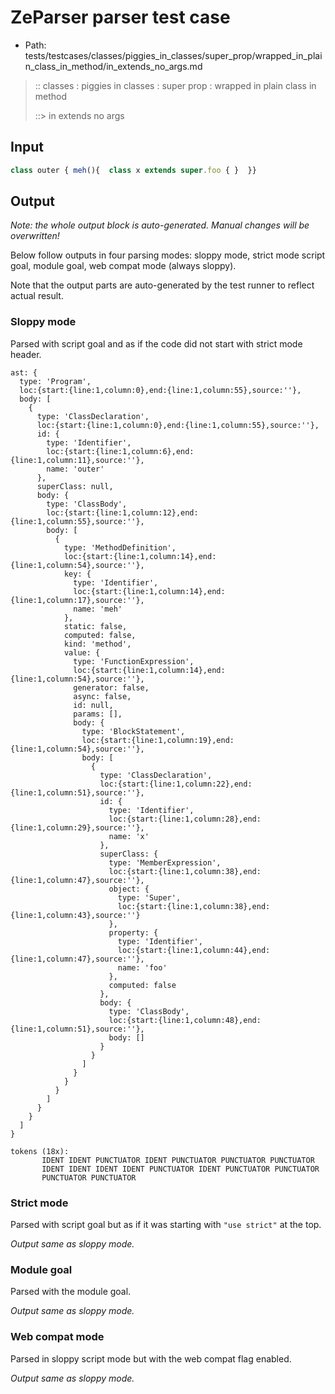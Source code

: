 # ZeParser parser test case

- Path: tests/testcases/classes/piggies_in_classes/super_prop/wrapped_in_plain_class_in_method/in_extends_no_args.md

> :: classes : piggies in classes : super prop : wrapped in plain class in method
>
> ::> in extends no args

## Input

`````js
class outer { meh(){  class x extends super.foo { }  }}
`````

## Output

_Note: the whole output block is auto-generated. Manual changes will be overwritten!_

Below follow outputs in four parsing modes: sloppy mode, strict mode script goal, module goal, web compat mode (always sloppy).

Note that the output parts are auto-generated by the test runner to reflect actual result.

### Sloppy mode

Parsed with script goal and as if the code did not start with strict mode header.

`````
ast: {
  type: 'Program',
  loc:{start:{line:1,column:0},end:{line:1,column:55},source:''},
  body: [
    {
      type: 'ClassDeclaration',
      loc:{start:{line:1,column:0},end:{line:1,column:55},source:''},
      id: {
        type: 'Identifier',
        loc:{start:{line:1,column:6},end:{line:1,column:11},source:''},
        name: 'outer'
      },
      superClass: null,
      body: {
        type: 'ClassBody',
        loc:{start:{line:1,column:12},end:{line:1,column:55},source:''},
        body: [
          {
            type: 'MethodDefinition',
            loc:{start:{line:1,column:14},end:{line:1,column:54},source:''},
            key: {
              type: 'Identifier',
              loc:{start:{line:1,column:14},end:{line:1,column:17},source:''},
              name: 'meh'
            },
            static: false,
            computed: false,
            kind: 'method',
            value: {
              type: 'FunctionExpression',
              loc:{start:{line:1,column:14},end:{line:1,column:54},source:''},
              generator: false,
              async: false,
              id: null,
              params: [],
              body: {
                type: 'BlockStatement',
                loc:{start:{line:1,column:19},end:{line:1,column:54},source:''},
                body: [
                  {
                    type: 'ClassDeclaration',
                    loc:{start:{line:1,column:22},end:{line:1,column:51},source:''},
                    id: {
                      type: 'Identifier',
                      loc:{start:{line:1,column:28},end:{line:1,column:29},source:''},
                      name: 'x'
                    },
                    superClass: {
                      type: 'MemberExpression',
                      loc:{start:{line:1,column:38},end:{line:1,column:47},source:''},
                      object: {
                        type: 'Super',
                        loc:{start:{line:1,column:38},end:{line:1,column:43},source:''}
                      },
                      property: {
                        type: 'Identifier',
                        loc:{start:{line:1,column:44},end:{line:1,column:47},source:''},
                        name: 'foo'
                      },
                      computed: false
                    },
                    body: {
                      type: 'ClassBody',
                      loc:{start:{line:1,column:48},end:{line:1,column:51},source:''},
                      body: []
                    }
                  }
                ]
              }
            }
          }
        ]
      }
    }
  ]
}

tokens (18x):
       IDENT IDENT PUNCTUATOR IDENT PUNCTUATOR PUNCTUATOR PUNCTUATOR
       IDENT IDENT IDENT IDENT PUNCTUATOR IDENT PUNCTUATOR PUNCTUATOR
       PUNCTUATOR PUNCTUATOR
`````

### Strict mode

Parsed with script goal but as if it was starting with `"use strict"` at the top.

_Output same as sloppy mode._

### Module goal

Parsed with the module goal.

_Output same as sloppy mode._

### Web compat mode

Parsed in sloppy script mode but with the web compat flag enabled.

_Output same as sloppy mode._
